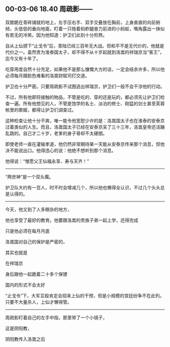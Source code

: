 ## 00-03-06 18.40 周疏影——

双膝跪在青砖铺就的地上，左手压右手、双手交叠放在胸前，上身直直的向前俯倾，头低低的垂向地面，盯着一只拖着蚂蚱腿奋力前进的小蚂蚁，嘴角露出一抹似有若无的冷笑。因为他知道：护卫们此刻十分煎熬。

自从上仙颁下“止戈令”后，青陆已经三百年无大战。但和平不是无代价的，他就是代价之一。虽然贵为淮泰国太子，却不得不从十岁起就到洛嵩的祥瑞京当“客王”，迄今又有十年了。

吃穿用度自然十分充足，如果他不是那么慷慨大方的话，一定会结余许多，所以他必须每月跟脸色难看的洛嵩财赋司打交道。

护卫也十分严密。只要周疏影不试图逃出祥瑞京，护卫们一般不会干涉他的行动。

不过，所有他即将接触的物品，不管是吃的、穿的还是玩的，都必须先让护卫们检查一遍。所有他想见的人，不管是饱学的名士、淡泊的修士、刚猛的剑士甚至芙蓉帐里的歌姬，都得让护卫们调查过。

这种检查让他十分不爽，唯一能令他宽慰少许的是：洛嵩国太子也在淮泰的安泰京过着类似的人生。而且，洛嵩国太子已经在安泰京呆了三十三年，洛嵩皇帝还活蹦乱跳的。自己才二十岁，老爹的身子骨却不太硬朗。

即使老师一直在灌输孝道，他仍然非常期待某一天能从安泰京传来那个消息，但他决不能说出口。他得违心的说：他绝不想听到那个消息。

他得说：“惟愿父王仙福永享、寿与天齐！”

***

“两世神”是一个双头魔。

护卫队大约有一百人，时不时会增减几个，所以他也懒得全认识，不过几个头头总是认得的。



***

今天，他又到了人多眼杂的地方，


他也享受了最好的教育。他要跟洛嵩的贵族子弟一起上学，还得完成


只是他必须在每月月底

洛嵩国对自己的保护是严密的，

其实也就是

在祥瑞京

身后跟他一起跪着二十多个保镖

国内的形式不会太好

“止戈令”下，大军互殴肯定会招来上仙的干预，但是小规模的宫廷纷争不在此列。只要不大量杀人，上仙才懒得管。

***



周疏影盯着自己的左手中指，那里带了一个小镜子，


这是阴阳教，

阴阳教传入洛嵩之后